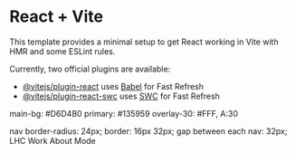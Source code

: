 # React + Vite

This template provides a minimal setup to get React working in Vite with HMR and some ESLint rules.

Currently, two official plugins are available:

- [@vitejs/plugin-react](https://github.com/vitejs/vite-plugin-react/blob/main/packages/plugin-react/README.md) uses [Babel](https://babeljs.io/) for Fast Refresh
- [@vitejs/plugin-react-swc](https://github.com/vitejs/vite-plugin-react-swc) uses [SWC](https://swc.rs/) for Fast Refresh


main-bg: #D6D4B0
primary: #135959
overlay-30: #FFF, A:30

nav
border-radius: 24px;
border: 16px 32px;
gap between each nav: 32px;
LHC Work About Mode


